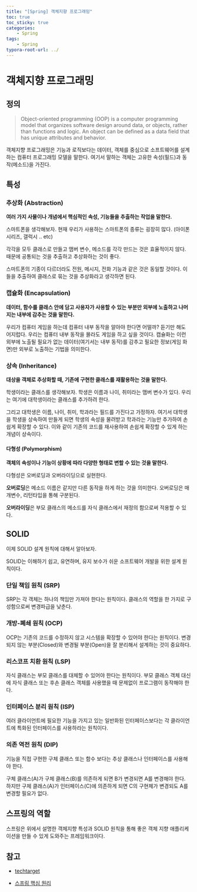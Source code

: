 ```yaml
---
title: "[Spring] 객체지향 프로그래밍"
toc: true
toc_sticky: true
categories: 
    - Spring
tags:
    - Spring
typora-root-url: ../
---
```


# 객체지향 프로그래밍

## 정의

> Object-oriented programming (OOP) is a computer programming model that organizes software design around data, or objects, rather than functions and logic. An object can be defined as a data field that has unique attributes and behavior.

객체지향 프로그래밍은 기능과 로직보다는 데이터, 객체를 중심으로 소프트웨어를 설계하는 컴퓨터 프로그래밍 모델을 말한다. 여기서 말하는 객체는 고유한 속성(필드)과 동작(메소드)을 가진다.



## 특성

### 추상화 (Abstraction)

**여러 가지 사물이나 개념에서 핵심적인 속성, 기능들을 추출하는 작업을 말한다.**

스마트폰을 생각해보자. 현재 우리가 사용하는 스마트폰의 종류는 굉장히 많다. (아이폰 시리즈, 갤럭시 .. etc)

각각을 모두 클래스로 만들고 맴버 변수, 메소드를 각각 만드는 것은 효율적이지 않다. 때문에 공통되는 것을 추출하고 추상화하는 것이 좋다.

스마트폰의 기종이 다르더라도 전원, 메시지, 전화 기능과 같은 것은 동일할 것이다. 이들을 추출하여 클래스로 묶는 것을 추상화라고 생각하면 된다.

### 캡슐화 (Encapsulation)

**데이터, 함수를 클래스 안에 담고 사용자가 사용할 수 있는 부분만 외부에 노출하고 나머지는 내부에 감추는 것을 말한다.**

우리가 컴퓨터 게임을 하는데 컴퓨터 내부 동작을 알아야 한다면 어떨까? 듣기만 해도 어지럽다. 우리는 컴퓨터 내부 동작을 몰라도 게임을 하고 싶을 것이다. 캡슐화는 이런 외부에 노출될 필요가 없는 데이터(여기서는 내부 동작)를 감추고 필요한 정보(게임 화면)만 외부로 노출하는 기법을 의미한다.

### 상속 (Inheritance)

**대상을 객체로 추상화할 때, 기존에 구현한 클래스를 재활용하는 것을 말한다.**

학생이라는 클래스를 생각해보자. 학생은 이름과 나이, 취미라는 맴버 변수가 있다. 우리는 여기에 대학생이라는 클래스를 추가하려 한다. 

그리고 대학생은 이름, 나이, 취미, 학과라는 필드를 가진다고 가정하자. 여기서 대학생을 학생을 상속하여 만들게 되면 학생의 속성을 물려받고 학과라는 기능만 추가하여 손쉽게 확장할 수 있다. 이와 같이 기존의 코드를 재사용하여 손쉽게 확장할 수 있게 하는 개념이 상속이다.

#### 다형성 (Polymorphism)

**객체의 속성이나 기능이 상황에 따라 다양한 형태로 변할 수 있는 것을 말한다.**

다형성은 오버로딩과 오버라이딩으로 실현한다. 

**오버로딩**은 메소드 이름은 같지만 다른 동작을 하게 하는 것을 의미한다. 오버로딩은 매개변수, 리턴타입을 통해 구분된다.

**오버라이딩**은 부모 클래스의 메소드를 자식 클래스에서 재정의 함으로써 적용할 수 있다.



## SOLID

이제 SOLID 설계 원칙에 대해서 알아보자.

SOLID는 이해하기 쉽고, 유연하며, 유지 보수가 쉬운 소프트웨어 개발을 위한 설계 원칙이다.

### 단일 책임 원칙 (SRP)

SRP는 각 객체는 하나의 책임만 가져야 한다는 원칙이다. 클래스의 역할을 한 가지로 구성함으로써 변경파급을 낮춘다.

### 개방-폐쇄 원칙 (OCP)

OCP는 기존의 코드를 수정하지 않고 시스템을 확장할 수 있어야 한다는 원칙이다. 변경되지 않는 부분(Closed)와 변경될 부분(Open)을 잘 분리해서 설계하는 것이 중요하다.

### 리스코프 치환 원칙 (LSP)

자식 클래스는 부모 클래스를 대체할 수 있어야 한다는 원칙이다. 부모 클래스 객체 대신에 자식 클래스 또는 후손 클래스 객체를 사용했을 때 문제없이 프로그램이 동작해야 한다.

### 인터페이스 분리 원칙 (ISP)

여러 클라이언트에 필요한 기능을 가지고 있는 일반화된 인터페이스보다는 각 클라이언트에 특화된 인터페이스를 사용하라는 원칙이다.

### 의존 역전 원칙 (DIP)

기능을 직접 구현한 구체 클래스 또는 함수 보다는 추상 클래스나 인터페이스를 사용해야 한다. 

구체 클래스(A)가 구체 클래스(B)를 의존하게 되면 B가 변경되면 A를 변경해야 한다. 하지만 구체 클래스(A)가 인터페이스(C)에 의존하게 되면 C의 구현체가 변경되도 A를 변경할 필요가 없다.



## 스프링의 역할

스프링은 위에서 설명한 객체지향 특성과 SOLID 원칙을 통해 좋은 객체 지향 애플리케이션을 만들 수 있게 도와주는 프레임워크이다.



## 참고

* [techtarget](https://www.techtarget.com/searchapparchitecture/definition/object-oriented-programming-OOP)

* [스프링 핵심 원리](https://www.inflearn.com/course/%EC%8A%A4%ED%94%84%EB%A7%81-%ED%95%B5%EC%8B%AC-%EC%9B%90%EB%A6%AC-%EA%B8%B0%EB%B3%B8%ED%8E%B8)

  

